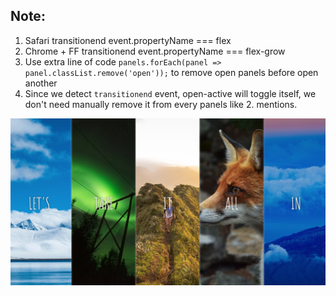 ## Note:
1. Safari transitionend event.propertyName === flex
2. Chrome + FF transitionend event.propertyName === flex-grow
3. Use extra line of code `panels.forEach(panel => panel.classList.remove('open'));` to remove open panels before open another
4. Since we detect `transitionend` event, open-active will toggle itself, we don't need manually remove it from every panels like 2. mentions.

![Screenshot](./screenshot.png)
